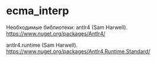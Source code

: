 # ecma_interp
Необходимые библиотеки:
antlr4 (Sam Harwell). https://www.nuget.org/packages/Antlr4/

antlr4.runtime (Sam Harwell). https://www.nuget.org/packages/Antlr4.Runtime.Standard/

